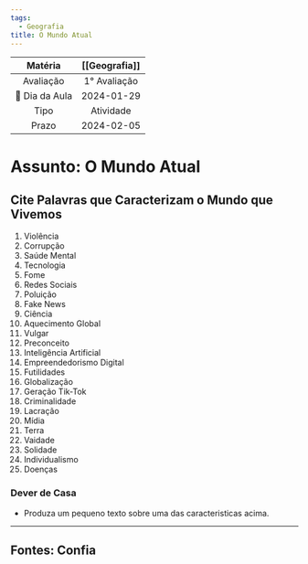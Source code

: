 ```yaml
---
tags:
  - Geografia
title: O Mundo Atual
---
```

| Matéria | [[Geografia]] |
| :--: | :--: |
| Avaliação | 1° Avaliação |
| 📆 Dia da Aula | 2024-01-29 |
| Tipo | Atividade |
| Prazo | 2024-02-05 |
# Assunto: O Mundo Atual
## Cite Palavras que Caracterizam o Mundo que Vivemos
1. Violência
2. Corrupção
3. Saúde Mental
4. Tecnologia
5. Fome
6. Redes Sociais
7. Poluição
8. Fake News
9. Ciência
10. Aquecimento Global
11. Vulgar
12. Preconceito
13. Inteligência Artificial
14. Empreendedorismo Digital
15. Futilidades
16. Globalização
17. Geração Tik-Tok
18. Criminalidade
19. Lacração
20. Mídia
21. Terra
22. Vaidade
23. Solidade
24. Individualismo
25. Doenças

### Dever de Casa
- Produza um pequeno texto sobre uma das caracteristicas acima.




---

## Fontes: Confia
